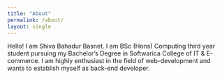 ```yaml
---
title: "About"
permalink: /about/
layout: single
---
```


Hello! I am Shiva Bahadur Basnet. I am BSc (Hons) Computing third year student pursuing my Bachelor’s Degree in
Softwarica College of IT & E-commerce.
I am highly enthusiast in the field of web-development and wants to establish myself as back-end developer.
